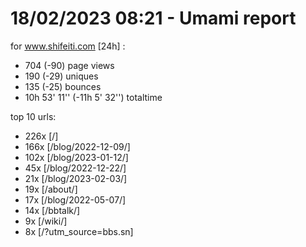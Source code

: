 # 18/02/2023 08:21 - Umami report
for www.shifeiti.com [24h] :

 - 704 (-90) page views
 - 190 (-29) uniques
 - 135 (-25) bounces
 - 10h 53' 11'' (-11h 5' 32'') totaltime


top 10 urls:
 - 226x [/]
 - 166x [/blog/2022-12-09/]
 - 102x [/blog/2023-01-12/]
 - 45x [/blog/2022-12-22/]
 - 21x [/blog/2023-02-03/]
 - 19x [/about/]
 - 17x [/blog/2022-05-07/]
 - 14x [/bbtalk/]
 - 9x [/wiki/]
 - 8x [/?utm_source=bbs.sn]


